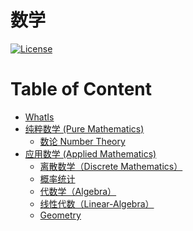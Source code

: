 # 数学

[![License](https://img.shields.io/badge/license-Apache%202-4EB1BA.svg)](https://www.apache.org/licenses/LICENSE-2.0.html)

Table of Content
=================

   * [<a href="WhatIs.md">WhatIs</a>](#whatis)
   * [纯粹数学 (Pure Mathematics)](#纯粹数学-pure-mathematics)
      * [<a href="number-theory/README.md">数论 Number Theory</a>](#数论-number-theory)
   * [应用数学 (Applied Mathematics)](#应用数学-applied-mathematics)
      * [<a href="Discrete-math/README.md">离散数学（Discrete Mathematics）</a>](#离散数学discrete-mathematics)
      * [<a href="ProbabilityStatistics/">概率统计</a>](#概率统计)
      * [<a href="Algebra/README.md">代数学（Algebra）</a>](#代数学algebra)
      * [<a href="">线性代数（Linear-Algebra）</a>](#线性代数linear-algebra)
      * [<a href="Geometry/README.md">Geometry</a>](#geometry)  
      